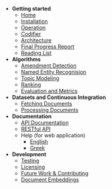 * **Getting started**
  * [Home](https://github.com/eellak/gsoc2018-3gm/wiki)
  * [Installation](https://github.com/eellak/gsoc2018-3gm/wiki/Installation)
  * [Operation](https://github.com/eellak/gsoc2018-3gm/wiki/Operation)
  * [Codifier](https://github.com/eellak/gsoc2018-3gm/wiki/Codifier)
  * [Architecture](https://github.com/eellak/gsoc2018-3gm/wiki/Architecture)
  * [Final Progress Report](https://github.com/eellak/gsoc2018-3gm/wiki/Final-Report-for-Google-Summer-of-Code-2018)
  * [Reading List](https://github.com/eellak/gsoc2018-3gm/wiki/Reading-List)
* **Algorithms**
  * [Amendment Detection](https://github.com/eellak/gsoc2018-3gm/wiki/Algorithms-for-analyzing-Government-Gazette-Documents)
  * [Named Entity Recognision](https://github.com/ellak/gsoc2018-3gm/wiki/Named-Entity-Recognision)
  * [Topic Modeling](https://github.com/eellak/gsoc2018-3gm/wiki/Topic-Modelling)
  * [Ranking](https://github.com/eellak/gsoc2018-3gm/wiki/Ranking-Laws-using-PageRank)
  * [Evaluation and Metrics](https://github.com/eellak/gsoc2018-3gm/wiki/Evaluation-and-Metrics)
* **Datasets and Continuous Integration**
  * [Fetching Documents](https://github.com/eellak/gsoc2018-3gm/wiki/Fetching-Documents)
  * [Processing Documents](https://github.com/eellak/gsoc2018-3gm/wiki/Document-Processing)
* **Documentation**
  * [API Documentation](https://github.com/eellak/gsoc2018-3gm/wiki/API-Documentation)
  * [RESTful API](https://github.com/eellak/gsoc2018-3gm/wiki/RESTful-API)
  * Help (for web application)
    * [English](https://github.com/eellak/gsoc2018-3gm/wiki/Help-(in-English))
    * [Greek](https://github.com/eellak/gsoc2018-3gm/wiki/Help-(in-Greek))
* **Development**
  * [Testing](https://github.com/eellak/gsoc2018-3gm/wiki/Testing)
  * [Licensing](https://github.com/eellak/gsoc2018-3gm/wiki/Licensing)
  * [Future Work & Contributing](https://github.com/eellak/gsoc2018-3gm/wiki/Contributing-To-The-Project)
  * [Document Embeddings](https://github.com/eellak/gsoc2018-3gm/wiki/Document-Embeddings-with-Doc2Vec)

